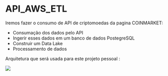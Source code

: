 # API_AWS_ETL

Iremos fazer o consumo de API de criptomoedas da pagina COINMARKET:

- Consumação dos dados pelo API
- Ingerir esses dados em um banco de dados PostegreSQL
- Construir um Data Lake 
- Processamento de dados

Arquitetura que será usada para este projeto pessoal : 

<img src="https://user-images.githubusercontent.com/54716441/218145240-65f3f198-d503-4889-ae44-5a925bf390c9.png"/>
